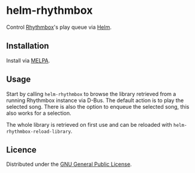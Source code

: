 # helm-rhythmbox

Control [Rhythmbox]'s play queue via [Helm].

[Helm]: https://github.com/emacs-helm/helm
[Rhythmbox]: https://wiki.gnome.org/Apps/Rhythmbox

## Installation

Install via [MELPA].

[MELPA]: http://melpa.org

## Usage

Start by calling `helm-rhythmbox` to browse the library retrieved from a
running Rhythmbox instance via D-Bus. The default action is to play the
selected song. There is also the option to enqueue the selected song, this
also works for a selection.

The whole library is retrieved on first use and can be reloaded with
`helm-rhythmbox-reload-library`.

## Licence

Distributed under the [GNU General Public License](LICENSE).
